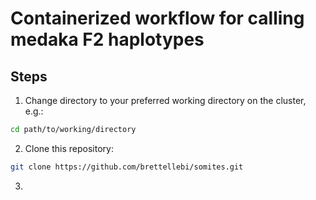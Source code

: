 # Containerized workflow for calling medaka F2 haplotypes

## Steps

1. Change directory to your preferred working directory on the cluster, e.g.:
```bash
cd path/to/working/directory
```

2. Clone this repository:
```bash
git clone https://github.com/brettellebi/somites.git
```

3. 
